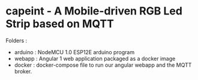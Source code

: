 # capeint - A Mobile-driven RGB Led Strip based on MQTT 

Folders : 
 - arduino : NodeMCU 1.0 ESP12E arduino program
 - webapp : Angular 1 web application packaged as a docker image
 - docker : docker-compose file to run our angular webapp and the MQTT broker.
